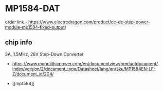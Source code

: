 
# MP1584-DAT

order link - https://www.electrodragon.com/product/dc-dc-step-power-module-mp1584-fixed-output/


## chip info 
3A, 1.5MHz, 28V Step-Down Converter

- https://www.monolithicpower.com/en/documentview/productdocument/index/version/2/document_type/Datasheet/lang/en/sku/MP1584EN-LF-Z/document_id/204/



- [[mp1584]]